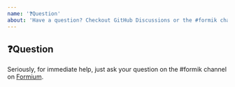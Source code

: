 ```yaml
---
name: '❓Question'
about: 'Have a question? Checkout GitHub Discussions or the #formik channel on Formium Discord server'
---
```


## ❓Question

Seriously, for immediate help, just ask your question on the #formik channel on [Formium](https://discordapp.com/invite/MbKwYuq).
